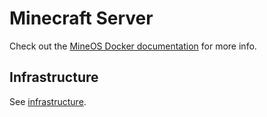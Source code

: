 # Minecraft Server

Check out the [MineOS Docker documentation](https://wiki.codeemo.com/install/docker.html) for more info.

## Infrastructure

See [infrastructure](./infrastructure).
